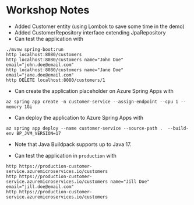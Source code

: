 # Workshop Notes

- Added Customer entity (using Lombok to save some time in the demo)
- Added CustomerRepository interface extending JpaRepository
- Can test the application with

```
./mvnw spring-boot:run
http localhost:8080/customers
http localhost:8080/customers name="John Doe" email="john.doe@email.com"
http localhost:8080/customers name="Jane Doe" email="jane.doe@email.com"
http DELETE localhost:8080/customers/1
```
- Can create the application placeholder on Azure Spring Apps with

```
az spring app create -n customer-service --assign-endpoint --cpu 1 --memory 1Gi
```

- Can deploy the application to Azure Spring Apps with 

```
az spring app deploy --name customer-service --source-path .  --build-env BP_JVM_VERSION=17
```
  - Note that Java Buildpack supports up to Java 17.

- Can test the application in `production` with

```
http https://production-customer-service.azuremicroservices.io/customers
http https://production-customer-service.azuremicroservices.io/customers name="Jill Doe" email="jill.doe@email.com"
http https://production-customer-service.azuremicroservices.io/customers
```


